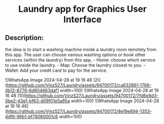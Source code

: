 <h1 align="center" id="title">Laundry app for Graphics User Interface</h1>

<h2>Description:</h2>
<p id="description">the idea is to start a washing machine inside a laundry room remotely from this app. The user can choose various washing options or book other services (within the laundry) from this app.
- Home: choose which service to use inside the laundry.
- Map: Choose the laundry closest to you.
- Wallet: Add your credit card to pay for the service.</p>

![WhatsApp Image 2024-04-28 at 19 16 48 (2)](https://github.com/VinzS27/Laundry/assets/94700172/ca632661-1766-4b12-8776-6d604663daf1 width=100) 
![WhatsApp Image 2024-04-28 at 19 16 48 (1)](https://github.com/VinzS27/Laundry/assets/94700172/7fd6e8d3-0be2-43e1-bf63-d09f01e5a85a width=100)
![WhatsApp Image 2024-04-28 at 19 16 48](https://github.com/VinzS27/Laundry/assets/94700172/8e19e894-1353-4df6-96b1-bf78060001c6 width=100)

